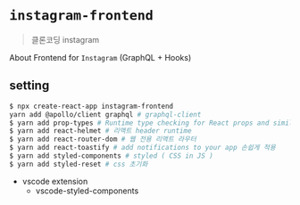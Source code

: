 # `instagram-frontend`

> 클론코딩 instagram

About Frontend for `Instagram` (GraphQL + Hooks)

## setting

```bash
$ npx create-react-app instagram-frontend
yarn add @apollo/client graphql # graphql-client
$ yarn add prop-types # Runtime type checking for React props and similar objects.
$ yarn add react-helmet # 리액트 header runtime 
$ yarn add react-router-dom # 웹 전용 리액트 라우터
$ yarn add react-toastify # add notifications to your app 손쉽게 적용
$ yarn add styled-components # styled ( CSS in JS )
$ yarn add styled-reset # css 초기화
```

- vscode extension
  - vscode-styled-components
  